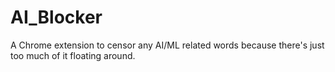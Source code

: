 # AI_Blocker
A Chrome extension to censor any AI/ML related words because there's just too much of it floating around. 
